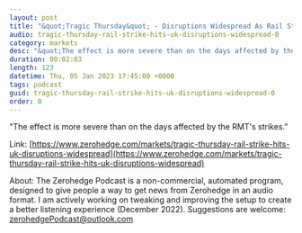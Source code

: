 ```yaml
---
layout: post
title: "&quot;Tragic Thursday&quot; - Disruptions Widespread As Rail Strike Hits UK"
audio: tragic-thursday-rail-strike-hits-uk-disruptions-widespread-0
category: markets
desc: "&quot;The effect is more severe than on the days affected by the RMT's strikes.&quot; "
duration: 00:02:03
length: 123
datetime: Thu, 05 Jan 2023 17:45:00 +0000
tags: podcast
guid: tragic-thursday-rail-strike-hits-uk-disruptions-widespread-0
order: 0
---
```

&quot;The effect is more severe than on the days affected by the RMT's strikes.&quot; 

Link: [https://www.zerohedge.com/markets/tragic-thursday-rail-strike-hits-uk-disruptions-widespread](https://www.zerohedge.com/markets/tragic-thursday-rail-strike-hits-uk-disruptions-widespread)

About: The Zerohedge Podcast is a non-commercial, automated program, designed to give people a way to get news from Zerohedge in an audio format.  I am actively working on tweaking and improving the setup to create a better listening experience (December 2022).  Suggestions are welcome: [zerohedgePodcast@outlook.com](mailto:zerohedgePodcast@outlook.com)
